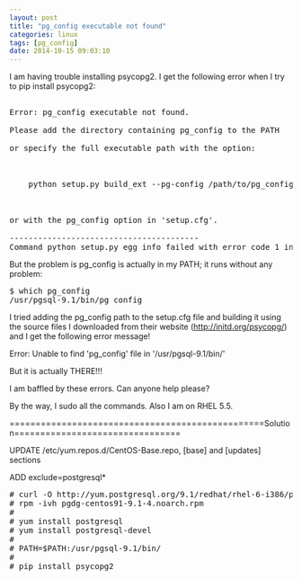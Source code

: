 ```yaml
---
layout: post
title: "pg_config executable not found"
categories: linux
tags: [pg_config]
date: 2014-10-15 09:03:10
---
```


I am having trouble installing psycopg2. I get the following error when I try to pip install psycopg2:
<pre>

Error: pg_config executable not found.

Please add the directory containing pg_config to the PATH

or specify the full executable path with the option:



    python setup.py build_ext --pg-config /path/to/pg_config build ...



or with the pg_config option in 'setup.cfg'.

----------------------------------------
Command python setup.py egg_info failed with error code 1 in /tmp/pip-build/psycopg2
</pre>

But the problem is pg_config is actually in my PATH; it runs without any problem:

<pre>
$ which pg_config
/usr/pgsql-9.1/bin/pg_config
</pre>

I tried adding the pg_config path to the setup.cfg file and building it using the source files I downloaded from their website (http://initd.org/psycopg/) and I get the following error message!

Error: Unable to find 'pg_config' file in '/usr/pgsql-9.1/bin/'

But it is actually THERE!!!

I am baffled by these errors. Can anyone help please?

By the way, I sudo all the commands. Also I am on RHEL 5.5.

=================================================Solution================================








UPDATE /etc/yum.repos.d/CentOS-Base.repo, [base] and [updates] sections

ADD exclude=postgresql*

<pre>
# curl -O http://yum.postgresql.org/9.1/redhat/rhel-6-i386/pgdg-centos91-9.1-4.noarch.rpmr  
# rpm -ivh pgdg-centos91-9.1-4.noarch.rpm
# 
# yum install postgresql  
# yum install postgresql-devel
# 
# PATH=$PATH:/usr/pgsql-9.1/bin/
# 
# pip install psycopg2

</pre>

